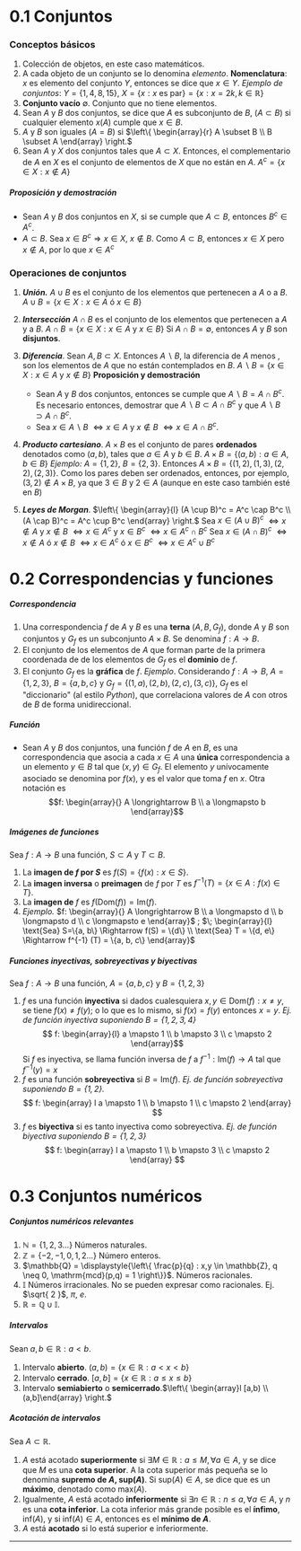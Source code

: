 # 0.1 Conjuntos
### Conceptos básicos
1. Colección de objetos, en este caso matemáticos.
2. A cada objeto de un conjunto se lo denomina _elemento_.
	**Nomenclatura**: $x$ es elemento del conjunto $Y$, entonces se dice que $x \in Y$.
	_Ejemplo de conjuntos_: $Y = \{1,4,8,15\}$, $X = \{x : x \textrm{ es par} \} = \{x : x=2k, k \in \mathbb{R} \}$
3. **Conjunto vacío** $\emptyset$. Conjunto que no tiene elementos.
4. Sean $A$ y $B$ dos conjuntos, se dice que $A$ es subconjunto de $B$, ($A \subset B$) si cualquier elemento $x(A)$ cumple que $x \in B$.
5. $A$ y $B$ son iguales ($A = B$) si $\left\{ \begin{array}{r} A \subset B \\ B \subset A \end{array} \right.$
6. Sean $A$ y $X$ dos conjuntos tales que $A \subset X$. Entonces, el complementario de $A$ en $X$ es el conjunto de elementos de $X$ que no están en $A$.
	$A^c = \{x \in X : x \notin A \}$

##### Proposición y demostración
- Sean $A$ y $B$ dos conjuntos en $X$, si se cumple que $A \subset B$, entonces $B^c \in A^c$.
- $A \subset B$. Sea $x \in B^c \Rightarrow x \in X$, $x \notin B$. Como $A \subset B$, entonces $x \in X$ pero $x \notin A$, por lo que $x \in A^c$
### Operaciones de conjuntos
1. ***Unión.*** $A \cup B$ es el conjunto de los elementos que pertenecen a $A$ o a $B$.
	$A \cup B = \{ x \in X : x \in A \textrm{ ó } x \in B \}$
2. ***Intersección*** $A \cap B$ es el conjunto de los elementos que pertenecen a $A$ y a $B$.
	$A \cap B = \{ x \in X : x \in A \textrm{ y } x \in B \}$
	Si $A \cap B = \emptyset$, entonces $A$  y $B$ son **disjuntos**. 
3. ***Diferencia***. Sean $A,B \subset X$. Entonces $A \backslash B$, la diferencia de $A$ menos , son los elementos de $A$ que no están contemplados en $B$.
	$A \backslash B = \{x \in X : x \in A \textrm{ y } x \notin B \}$
	**Proposición y demostración**
	- Sean $A$ y $B$ dos conjuntos, entonces se cumple que $A \backslash B = A \cap B^c$. Es necesario entonces, demostrar que $A \backslash B \subset A \cap B^c$ y que $A \backslash B \supset A \cap B^c$. 
	- Sea $x \in A \backslash B$ $\Leftrightarrow x \in A \textrm{ y } x \notin B$ $\Leftrightarrow x \in A \cap B^c$.
4. ***Producto cartesiano***. $A \times B$ es el conjunto de pares **ordenados** denotados como $(a, b)$, tales que $a \in A$ y $b \in B$.
	$A \times B = \{ (a,b) : a \in A, b \in B \}$
	_Ejemplo:_ $A = \{1, 2\}$, $B=\{2, 3\}$. Entonces $A \times B = \{(1,2), (1,3), (2,2), (2,3) \}$. Como los pares deben ser ordenados, entonces, por ejemplo, $(3,2) \notin A \times B$, ya que $3 \in B$ y $2 \in A$ (aunque en este caso también esté en $B$)

5. ***Leyes de Morgan***. $\left\{ \begin{array}{l} (A \cup B)^c = A^c \cap B^c \\ (A \cap B)^c = A^c \cup B^c \end{array} \right.$
	Sea $x \in (A \cup B)^c$ $\Leftrightarrow x \notin A \textrm{ y } x \notin B$ $\Leftrightarrow x \in A^c \textrm{ y } x \in B^c$ $\Leftrightarrow x \in A^c \cap B^c$
	Sea $x \in (A \cap B)^c$ $\Leftrightarrow x \notin A \textrm{ ó } x \notin B$ $\Leftrightarrow x \in A^c \textrm{ ó } x \in B^c$ $\Leftrightarrow x \in A^c \cup B^c$

# 0.2 Correspondencias y funciones
##### Correspondencia
1. Una correspondencia $f$ de $A$ y $B$ es una **terna** $(A, B, G_f)$, donde $A$ y $B$ son conjuntos y $G_f$ es un subconjunto $A \times B$. Se denomina $f: A \longrightarrow B$.
2. El conjunto de los elementos de $A$ que forman parte de la primera coordenada de de los elementos de $G_f$ es el **dominio** de $f$.
3. El conjunto $G_f$ es la **gráfica** de $f$.
	_Ejemplo_. Considerando $f : A \longrightarrow B$, $A=\{1, 2, 3\}$, $B = \{a, b, c\}$ y $G_f = \{(1,a), (2,b), (2,c), (3,c) \}$, $G_f$ es el "diccionario" (al estilo *Python*), que correlaciona valores de $A$ con otros de $B$ de forma unidireccional.
##### Función
- Sean $A$ y $B$ dos conjuntos, una función $f$ de $A$ en $B$, es una correspondencia que asocia a cada $x \in A$ una **única** correspondencia a un elemento $y \in B$ tal que $(x,y) \in G_f$. El elemento $y$ unívocamente asociado se denomina por $f(x)$, y es el valor que toma $f$ en $x$. Otra notación es $$f: \begin{array}{} A \longrightarrow B \\ a \longmapsto b \end{array}$$
##### Imágenes de funciones
Sea $f: A \longrightarrow B$ una función, $S \subset A$ y $T \subset B$.
1. La **imagen de $f$ por $S$** es $f(S) = \{ f(x) : x \in S \}$.
2. La **imagen inversa** o **preimagen** de $f$ por $T$ es $f^{-1} (T) = \{x \in A : f(x) \in T\}$.
3. La **imagen de** $f$ es $f(\mathrm{Dom}(f)) = \mathrm{Im}(f)$.
4. _Ejemplo._
	$f: \begin{array}{} A \longrightarrow B \\ a \longmapsto d \\ b \longmapsto d \\ c \longmapsto e \end{array}$ ; $\; \begin{array}{l} \text{Sea} S=\{a, b\} \Rightarrow f(S) = \{d\} \\ \text{Sea} T = \{d, e\} \Rightarrow f^{-1} (T) = \{a, b, c\} \end{array}$
##### Funciones inyectivas, sobreyectivas y biyectivas
Sea $f: A \longrightarrow B$ una función, $A = \{a, b, c\}$ y $B = \{1,2,3\}$
1. $f$ es una función **inyectiva** si dados cualesquiera $x,y \in \mathrm{Dom}(f) : x \neq y$, se tiene $f(x) \neq f(y)$; o lo que es lo mismo, si $f(x) = f(y)$ entonces $x = y$.
	_Ej. de función inyectiva suponiendo $B = \{1,2,3,4\}$_ $$
f: \begin{array}{l}
a \mapsto 1 \\
b \mapsto 3 \\
c \mapsto 2
\end{array}$$
	Si $f$ es inyectiva, se llama función inversa de $f$ a $f^{-1}: \mathrm{Im}(f) \longrightarrow A$ tal que $f^{-1}(y) = x$
2. $f$ es una función **sobreyectiva** si $B = \mathrm{Im}(f)$.
	_Ej. de función sobreyectiva suponiendo $B = \{1,2\}$._ $$
f: \begin{array}
l a \mapsto 1 \\
b \mapsto 1 \\
c \mapsto 2
\end{array}
$$
3. $f$ es **biyectiva** si es tanto inyectiva como sobreyectiva.
	_Ej. de función biyectiva suponiendo $B = \{1,2,3\}$_ $$
f: \begin{array}
l a \mapsto 1 \\
b \mapsto 3 \\
c \mapsto 2
\end{array}
$$
# 0.3 Conjuntos numéricos
##### Conjuntos numéricos relevantes
1. $\mathbb{N} = \{1,2,3 \dots\}$ Números naturales.
2. $\mathbb{Z} = \{-2, -1, 0, 1, 2\dots\}$ Número enteros.
3. $\mathbb{Q} = \displaystyle{\left\{ \frac{p}{q} : x,y \in \mathbb{Z}, q \neq 0, \mathrm{mcd}(p,q) = 1 \right\}}$. Números racionales.
4. $\mathbb{I}$ Números irracionales. No se pueden expresar como racionales. Ej. $\sqrt{ 2 }$, $\pi$, $e$.
5. $\mathbb{R} = \mathbb{Q} \cup \mathbb{I}$.
##### Intervalos
Sean $a,b \in \mathbb{R} : a < b$.
1. Intervalo **abierto**. $(a,b) = \{x \in \mathbb{R} : a < x < b\}$
2. Intervalo **cerrado**. $[a,b] = \{x \in \mathbb{R} : a \leq x \leq b\}$
3. Intervalo **semiabierto** o **semicerrado**.$\left\{ \begin{array}l [a,b) \\ (a,b]\end{array} \right.$
##### Acotación de intervalos
Sea $A \subset \mathbb{R}$.
1. $A$ está acotado **superiormente** si $\exists M \in \mathbb{R} : a \leq M, \forall a \in A$, y se dice que $M$ es una **cota superior**. A la cota superior más pequeña se lo denomina **supremo de $A$, $\textrm{ sup}(A)$**. Si $\mathrm{sup}(A) \in A$, se dice que es un **máximo**, denotado como $\mathrm{max}(A)$.
2. Igualmente, $A$ está acotado **inferiormente** si $\exists n \in \mathbb{R} : n \leq a, \forall a \in A$, y $n$ es una **cota inferior**. La cota inferior más grande posible es el **ínfimo**, $\mathrm{inf}(A)$, y si $\mathrm{inf}(A) \in A$, entonces es el **mínimo de $A$**.
3. $A$ está **acotado** si lo está superior e inferiormente.
---
